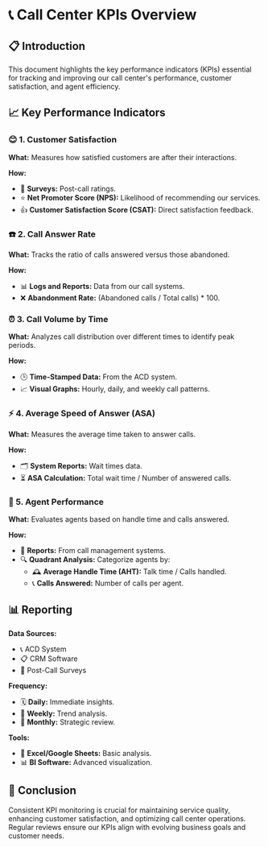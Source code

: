 # 📞 Call Center KPIs Overview

## 📋 Introduction

This document highlights the key performance indicators (KPIs) essential for tracking and improving our call center's performance, customer satisfaction, and agent efficiency.

## 📈 Key Performance Indicators

### 😊 1. Customer Satisfaction

**What:** Measures how satisfied customers are after their interactions.

**How:**
- 📝 **Surveys:** Post-call ratings.
- ⭐ **Net Promoter Score (NPS):** Likelihood of recommending our services.
- 👍 **Customer Satisfaction Score (CSAT):** Direct satisfaction feedback.

### ☎️ 2. Call Answer Rate

**What:** Tracks the ratio of calls answered versus those abandoned.

**How:**
- 📊 **Logs and Reports:** Data from our call systems.
- ❌ **Abandonment Rate:** (Abandoned calls / Total calls) * 100.

### ⏰ 3. Call Volume by Time

**What:** Analyzes call distribution over different times to identify peak periods.

**How:**
- 🕒 **Time-Stamped Data:** From the ACD system.
- 📈 **Visual Graphs:** Hourly, daily, and weekly call patterns.

### ⚡ 4. Average Speed of Answer (ASA)

**What:** Measures the average time taken to answer calls.

**How:**
- 🗂️ **System Reports:** Wait times data.
- ⏳ **ASA Calculation:** Total wait time / Number of answered calls.

### 🎯 5. Agent Performance

**What:** Evaluates agents based on handle time and calls answered.

**How:**
- 📑 **Reports:** From call management systems.
- 🔍 **Quadrant Analysis:** Categorize agents by:
  - 🕰️ **Average Handle Time (AHT):** Talk time / Calls handled.
  - 📞 **Calls Answered:** Number of calls per agent.

## 📊 Reporting

**Data Sources:**
- 📞 ACD System
- 📋 CRM Software
- 📝 Post-Call Surveys

**Frequency:**
- 🗓️ **Daily:** Immediate insights.
- 📅 **Weekly:** Trend analysis.
- 📆 **Monthly:** Strategic review.

**Tools:**
- 🧮 **Excel/Google Sheets:** Basic analysis.
- 📊 **BI Software:** Advanced visualization.

## 🏁 Conclusion

Consistent KPI monitoring is crucial for maintaining service quality, enhancing customer satisfaction, and optimizing call center operations. Regular reviews ensure our KPIs align with evolving business goals and customer needs.
